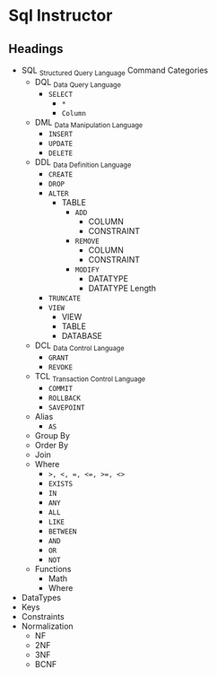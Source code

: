 # Sql Instructor
## Headings
- SQL <sub>Structured Query Language</sub> Command Categories
  - DQL <sub>Data Query Language</sub>
      - `SELECT`
        - `*`
        - `Column`
  - DML <sub>Data Manipulation Language</sub>
    - `INSERT`
    - `UPDATE`
    - `DELETE`
  - DDL <sub>Data Definition Language</sub>
    - `CREATE`
    - `DROP`
    - `ALTER`
      - TABLE
        - `ADD`
          - COLUMN
          - CONSTRAINT
        - `REMOVE`
          - COLUMN
          - CONSTRAINT
        - `MODIFY`
          - DATATYPE
          - DATATYPE Length
    - `TRUNCATE`
    - `VIEW`
      - VIEW
      - TABLE
      - DATABASE
  - DCL <sub>Data Control Language</sub>
    - `GRANT`
    - `REVOKE`
  - TCL <sub>Transaction Control Language</sub>
    - `COMMIT`
    - `ROLLBACK`
    - `SAVEPOINT`
  - Alias
    - `AS`
  - Group By
  - Order By
  - Join
  - Where
    - `>, <, =, <=, >=, <>`
    - `EXISTS`
    - `IN`
    - `ANY`
    - `ALL`
    - `LIKE`
    - `BETWEEN`
    - `AND`
    - `OR`
    - `NOT`
  - Functions
    - Math
    - Where
- DataTypes
- Keys
- Constraints
- Normalization
  - NF
  - 2NF
  - 3NF
  - BCNF
